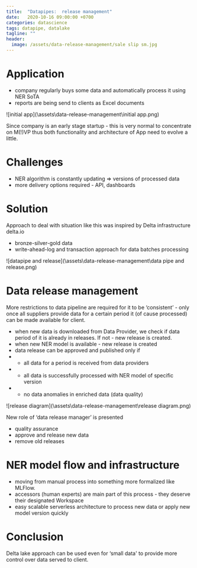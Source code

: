 ```yaml
---
title:  "Datapipes:  release management"
date:   2020-10-16 09:00:00 +0700
categories: datascience
tags: datapipe, datalake
tagline: ""
header:
  image: /assets/data-release-management/sale slip sm.jpg
---
```


# Application
- company regularly buys some data and automatically process it using NER SoTA 
- reports are being send to clients as Excel documents

![initial app](\assets\data-release-management\initial app.png)

Since company is an early stage startup - this is very normal to concentrate on M(!)VP thus both functionality and architecture of App need to evolve a little.

# Challenges
- NER algorithm is constantly updating => versions of processed data
- more delivery options required - API, dashboards

# Solution
Approach to deal with situation like this was inspired by Delta infrastructure delta.io
- bronze-silver-gold data
- write-ahead-log and transaction approach for data batches processing 

![datapipe and release](\assets\data-release-management\data pipe and release.png)

# Data release management
More restrictions to data pipeline are required for it to be ‘consistent’ - only once all suppliers provide data for a certain period it (of cause processed) can be made available for client.
- when new data is downloaded from Data Provider, we check if data period of it is already in releases. If not - new release is created. 
- when new NER model is available - new release is created
- data release can be approved and published only if 
- - all data for a period is received from data providers
- - all data is successfully processed with NER model of specific version
- - no data anomalies in enriched data (data quality)

![release diagram](\assets\data-release-management\release diagram.png)

New role of ‘data release manager’ is presented
- quality assurance
- approve and release new data 
- remove old releases

# NER model flow and infrastructure
- moving from manual process into something more formalized like MLFlow.
- accessors (human experts) are main part of this process - they deserve their designated Workspace
- easy scalable serverless architecture to process new data or apply new model version quickly

# Conclusion
Delta lake approach can be used even for ‘small data' to provide more control over data served to client.

 